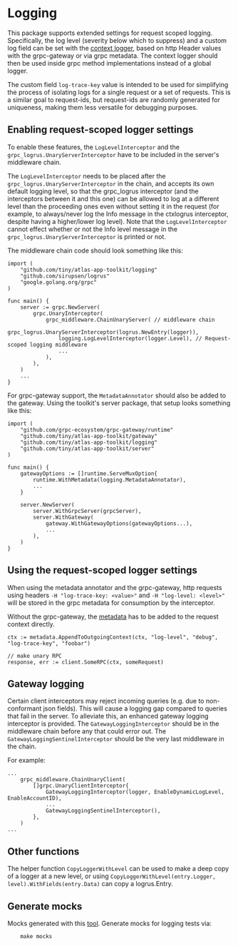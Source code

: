 # Logging

This package supports extended settings for request scoped logging.
Specifically, the log level (severity below which to suppress) and a custom log field can be set with the [context logger](https://github.com/grpc-ecosystem/go-grpc-middleware/tree/master/logging/logrus), based on http Header values with the grpc-gateway or via grpc metadata.
The context logger should then be used inside grpc method implementations instead of a global logger.

The custom field `log-trace-key` value is intended to be used for simplifying the process of isolating logs for a single request or a set of requests.
This is a similar goal to request-ids, but request-ids are randomly generated for uniqueness, making them less versatile for debugging purposes.

## Enabling request-scoped logger settings

To enable these features, the `LogLevelInterceptor` and the `grpc_logrus.UnaryServerInterceptor` have to be included in the server's middleware chain.

The `LogLevelInterceptor` needs to be placed after the `grpc_logrus.UnaryServerInterceptor` in the chain, and accepts its own default logging level, so that the grpc_logrus interceptor (and the interceptors between it and this one) can be allowed to log at a different level than the proceeding ones even without setting it in the request (for example, to always/never log the Info message in the ctxlogrus interceptor, despite having a higher/lower log level).
Note that the `LogLevelInterceptor` cannot effect whether or not the Info level message in the `grpc_logrus.UnaryServerInterceptor` is printed or not.

The middleware chain code should look something like this:

```golang
import (
	"github.com/tiny/atlas-app-toolkit/logging"
	"github.com/sirupsen/logrus"
	"google.golang.org/grpc"
)

func main() {
	server := grpc.NewServer(
		grpc.UnaryInterceptor(
			grpc_middleware.ChainUnaryServer( // middleware chain
				grpc_logrus.UnaryServerInterceptor(logrus.NewEntry(logger)),
				logging.LogLevelInterceptor(logger.Level), // Request-scoped logging middleware
				...
			),
		),
	)
	...
}
```

For grpc-gateway support, the `MetadataAnnotator` should also be added to the gateway.
Using the toolkit's server package, that setup looks something like this:

```golang
import (
	"github.com/grpc-ecosystem/grpc-gateway/runtime"
	"github.com/tiny/atlas-app-toolkit/gateway"
	"github.com/tiny/atlas-app-toolkit/logging"
	"github.com/tiny/atlas-app-toolkit/server"
)

func main() {
	gatewayOptions := []runtime.ServeMuxOption{
		runtime.WithMetadata(logging.MetadataAnnotator),
		...
	}

	server.NewServer(
		server.WithGrpcServer(grpcServer),
		server.WithGateway(
			gateway.WithGatewayOptions(gatewayOptions...),
			...
		),
	)
}
```

## Using the request-scoped logger settings

When using the metadata annotator and the grpc-gateway, http requests using headers `-H "log-trace-key: <value>"` and `-H "log-level: <level>"` will be stored in the grpc metadata for consumption by the interceptor.

Without the grpc-gateway, the [metadata](https://github.com/grpc/grpc-go/blob/master/Documentation/grpc-metadata.md) has to be added to the request context directly.

```golang
ctx := metadata.AppendToOutgoingContext(ctx, "log-level", "debug", "log-trace-key", "foobar")

// make unary RPC
response, err := client.SomeRPC(ctx, someRequest)
```

## Gateway logging

Certain client interceptors may reject incoming queries (e.g. due to non-conformant json fields).
This will cause a logging gap compared to queries that fail in the server. To alleviate this, an enhanced gateway logging interceptor is provided.
The `GatewayLoggingInterceptor` should be in the middleware chain before any that could error out.
The `GatewayLoggingSentinelInterceptor` should be the very last middleware in the chain.

For example:

```golang
...
	grpc_middleware.ChainUnaryClient(
		[]grpc.UnaryClientInterceptor{
			GatewayLoggingInterceptor(logger, EnableDynamicLogLevel, EnableAccountID),
			...
			GatewayLoggingSentinelInterceptor(),
		},
	)
...
```

## Other functions

The helper function `CopyLoggerWithLevel` can be used to make a deep copy of a logger at a new level, or using `CopyLoggerWithLevel(entry.Logger, level).WithFields(entry.Data)` can copy a logrus.Entry.

## Generate mocks

Mocks generated with this [tool](https://github.com/maxbrunsfeld/counterfeiter). Generate mocks for logging tests via:

```makefile
    make mocks
```

